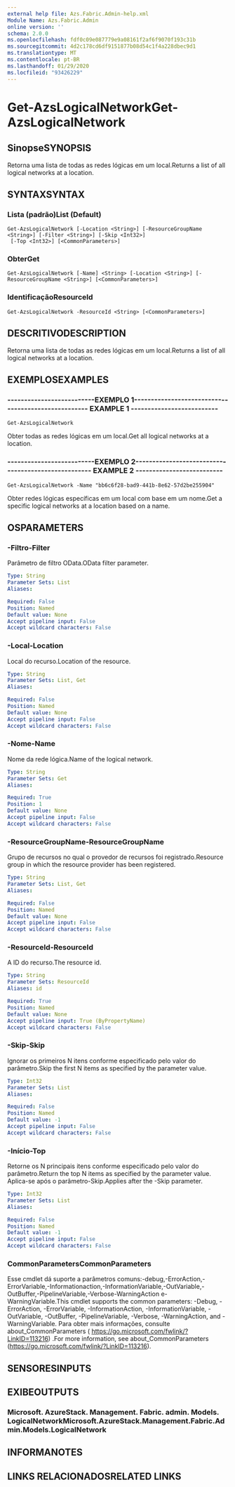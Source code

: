 ```yaml
---
external help file: Azs.Fabric.Admin-help.xml
Module Name: Azs.Fabric.Admin
online version: ''
schema: 2.0.0
ms.openlocfilehash: fdf0c09e087779e9a08161f2af6f9070f193c31b
ms.sourcegitcommit: 4d2c178cd6df9151877b08d54c1f4a228dbec9d1
ms.translationtype: MT
ms.contentlocale: pt-BR
ms.lasthandoff: 01/29/2020
ms.locfileid: "93426229"
---
```

# <span data-ttu-id="d0638-101">Get-AzsLogicalNetwork</span><span class="sxs-lookup"><span data-stu-id="d0638-101">Get-AzsLogicalNetwork</span></span>

## <span data-ttu-id="d0638-102">Sinopse</span><span class="sxs-lookup"><span data-stu-id="d0638-102">SYNOPSIS</span></span>
<span data-ttu-id="d0638-103">Retorna uma lista de todas as redes lógicas em um local.</span><span class="sxs-lookup"><span data-stu-id="d0638-103">Returns a list of all logical networks at a location.</span></span>

## <span data-ttu-id="d0638-104">SYNTAX</span><span class="sxs-lookup"><span data-stu-id="d0638-104">SYNTAX</span></span>

### <span data-ttu-id="d0638-105">Lista (padrão)</span><span class="sxs-lookup"><span data-stu-id="d0638-105">List (Default)</span></span>
```
Get-AzsLogicalNetwork [-Location <String>] [-ResourceGroupName <String>] [-Filter <String>] [-Skip <Int32>]
 [-Top <Int32>] [<CommonParameters>]
```

### <span data-ttu-id="d0638-106">Obter</span><span class="sxs-lookup"><span data-stu-id="d0638-106">Get</span></span>
```
Get-AzsLogicalNetwork [-Name] <String> [-Location <String>] [-ResourceGroupName <String>] [<CommonParameters>]
```

### <span data-ttu-id="d0638-107">Identificação</span><span class="sxs-lookup"><span data-stu-id="d0638-107">ResourceId</span></span>
```
Get-AzsLogicalNetwork -ResourceId <String> [<CommonParameters>]
```

## <span data-ttu-id="d0638-108">DESCRITIVO</span><span class="sxs-lookup"><span data-stu-id="d0638-108">DESCRIPTION</span></span>
<span data-ttu-id="d0638-109">Retorna uma lista de todas as redes lógicas em um local.</span><span class="sxs-lookup"><span data-stu-id="d0638-109">Returns a list of all logical networks at a location.</span></span>

## <span data-ttu-id="d0638-110">EXEMPLOS</span><span class="sxs-lookup"><span data-stu-id="d0638-110">EXAMPLES</span></span>

### <span data-ttu-id="d0638-111">--------------------------EXEMPLO 1--------------------------</span><span class="sxs-lookup"><span data-stu-id="d0638-111">-------------------------- EXAMPLE 1 --------------------------</span></span>
```
Get-AzsLogicalNetwork
```

<span data-ttu-id="d0638-112">Obter todas as redes lógicas em um local.</span><span class="sxs-lookup"><span data-stu-id="d0638-112">Get all logical networks at a location.</span></span>

### <span data-ttu-id="d0638-113">--------------------------EXEMPLO 2--------------------------</span><span class="sxs-lookup"><span data-stu-id="d0638-113">-------------------------- EXAMPLE 2 --------------------------</span></span>
```
Get-AzsLogicalNetwork -Name "bb6c6f28-bad9-441b-8e62-57d2be255904"
```

<span data-ttu-id="d0638-114">Obter redes lógicas específicas em um local com base em um nome.</span><span class="sxs-lookup"><span data-stu-id="d0638-114">Get a specific logical networks at a location based on a name.</span></span>

## <span data-ttu-id="d0638-115">OS</span><span class="sxs-lookup"><span data-stu-id="d0638-115">PARAMETERS</span></span>

### <span data-ttu-id="d0638-116">-Filtro</span><span class="sxs-lookup"><span data-stu-id="d0638-116">-Filter</span></span>
<span data-ttu-id="d0638-117">Parâmetro de filtro OData.</span><span class="sxs-lookup"><span data-stu-id="d0638-117">OData filter parameter.</span></span>

```yaml
Type: String
Parameter Sets: List
Aliases: 

Required: False
Position: Named
Default value: None
Accept pipeline input: False
Accept wildcard characters: False
```

### <span data-ttu-id="d0638-118">-Local</span><span class="sxs-lookup"><span data-stu-id="d0638-118">-Location</span></span>
<span data-ttu-id="d0638-119">Local do recurso.</span><span class="sxs-lookup"><span data-stu-id="d0638-119">Location of the resource.</span></span>

```yaml
Type: String
Parameter Sets: List, Get
Aliases: 

Required: False
Position: Named
Default value: None
Accept pipeline input: False
Accept wildcard characters: False
```

### <span data-ttu-id="d0638-120">-Nome</span><span class="sxs-lookup"><span data-stu-id="d0638-120">-Name</span></span>
<span data-ttu-id="d0638-121">Nome da rede lógica.</span><span class="sxs-lookup"><span data-stu-id="d0638-121">Name of the logical network.</span></span>

```yaml
Type: String
Parameter Sets: Get
Aliases: 

Required: True
Position: 1
Default value: None
Accept pipeline input: False
Accept wildcard characters: False
```

### <span data-ttu-id="d0638-122">-ResourceGroupName</span><span class="sxs-lookup"><span data-stu-id="d0638-122">-ResourceGroupName</span></span>
<span data-ttu-id="d0638-123">Grupo de recursos no qual o provedor de recursos foi registrado.</span><span class="sxs-lookup"><span data-stu-id="d0638-123">Resource group in which the resource provider has been registered.</span></span>

```yaml
Type: String
Parameter Sets: List, Get
Aliases: 

Required: False
Position: Named
Default value: None
Accept pipeline input: False
Accept wildcard characters: False
```

### <span data-ttu-id="d0638-124">-ResourceId</span><span class="sxs-lookup"><span data-stu-id="d0638-124">-ResourceId</span></span>
<span data-ttu-id="d0638-125">A ID do recurso.</span><span class="sxs-lookup"><span data-stu-id="d0638-125">The resource id.</span></span>

```yaml
Type: String
Parameter Sets: ResourceId
Aliases: id

Required: True
Position: Named
Default value: None
Accept pipeline input: True (ByPropertyName)
Accept wildcard characters: False
```

### <span data-ttu-id="d0638-126">-Skip</span><span class="sxs-lookup"><span data-stu-id="d0638-126">-Skip</span></span>
<span data-ttu-id="d0638-127">Ignorar os primeiros N itens conforme especificado pelo valor do parâmetro.</span><span class="sxs-lookup"><span data-stu-id="d0638-127">Skip the first N items as specified by the parameter value.</span></span>

```yaml
Type: Int32
Parameter Sets: List
Aliases: 

Required: False
Position: Named
Default value: -1
Accept pipeline input: False
Accept wildcard characters: False
```

### <span data-ttu-id="d0638-128">-Início</span><span class="sxs-lookup"><span data-stu-id="d0638-128">-Top</span></span>
<span data-ttu-id="d0638-129">Retorne os N principais itens conforme especificado pelo valor do parâmetro.</span><span class="sxs-lookup"><span data-stu-id="d0638-129">Return the top N items as specified by the parameter value.</span></span>
<span data-ttu-id="d0638-130">Aplica-se após o parâmetro-Skip.</span><span class="sxs-lookup"><span data-stu-id="d0638-130">Applies after the -Skip parameter.</span></span>

```yaml
Type: Int32
Parameter Sets: List
Aliases: 

Required: False
Position: Named
Default value: -1
Accept pipeline input: False
Accept wildcard characters: False
```

### <span data-ttu-id="d0638-131">CommonParameters</span><span class="sxs-lookup"><span data-stu-id="d0638-131">CommonParameters</span></span>
<span data-ttu-id="d0638-132">Esse cmdlet dá suporte a parâmetros comuns:-debug,-ErrorAction,-ErrorVariable,-Informationaction,-InformationVariable,-OutVariable,-OutBuffer,-PipelineVariable,-Verbose-WarningAction e-WarningVariable.</span><span class="sxs-lookup"><span data-stu-id="d0638-132">This cmdlet supports the common parameters: -Debug, -ErrorAction, -ErrorVariable, -InformationAction, -InformationVariable, -OutVariable, -OutBuffer, -PipelineVariable, -Verbose, -WarningAction, and -WarningVariable.</span></span> <span data-ttu-id="d0638-133">Para obter mais informações, consulte about_CommonParameters ( https://go.microsoft.com/fwlink/?LinkID=113216) .</span><span class="sxs-lookup"><span data-stu-id="d0638-133">For more information, see about_CommonParameters (https://go.microsoft.com/fwlink/?LinkID=113216).</span></span>

## <span data-ttu-id="d0638-134">SENSORES</span><span class="sxs-lookup"><span data-stu-id="d0638-134">INPUTS</span></span>

## <span data-ttu-id="d0638-135">EXIBE</span><span class="sxs-lookup"><span data-stu-id="d0638-135">OUTPUTS</span></span>

### <span data-ttu-id="d0638-136">Microsoft. AzureStack. Management. Fabric. admin. Models. LogicalNetwork</span><span class="sxs-lookup"><span data-stu-id="d0638-136">Microsoft.AzureStack.Management.Fabric.Admin.Models.LogicalNetwork</span></span>

## <span data-ttu-id="d0638-137">INFORMA</span><span class="sxs-lookup"><span data-stu-id="d0638-137">NOTES</span></span>

## <span data-ttu-id="d0638-138">LINKS RELACIONADOS</span><span class="sxs-lookup"><span data-stu-id="d0638-138">RELATED LINKS</span></span>

